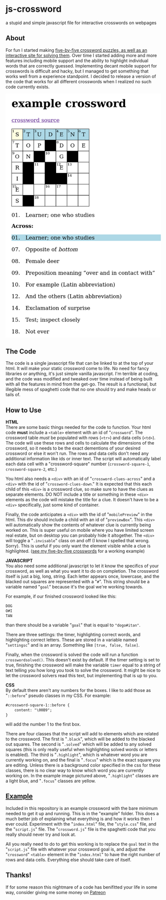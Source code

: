 js-crossword
===========
a stupid and simple javascript file for interactive crosswords on webpages

About
-----
For fun I started making [five-by-five crossword puzzles, as well as an interactive site for solving them](https://ewonrael.github.io/crossword/). Over time I started adding more and more features including mobile support and the ability to highlight individual words that are correctly guessed. Implementing decant mobile support for crosswords is difficult and hacky, but I managed to get something that works well from a experience standpoint. I decided to release a version of the code that works for all different crosswords when I realized no such code currently exists.

![image of example](https://github.com/EwonRael/js-crossword/raw/main/docs/example.png)

The Code
--------
The code is a single javascript file that can be linked to at the top of your html. It will make your static crossword come to life. No need for fancy libraries or anything, it's just simple vanilla javascript. I'm terrible at coding, and the code was modified and tweaked over time instead of being built with all the features in mind from the get-go. The result is a functional, but illegible mess of spaghetti code that no one should try and make heads or tails of.

How to Use
----------
**HTML**<br>
There are some basic things needed for the code to function. Your html code **must** include a `<table>` element with an id of "`crossword`". The crossword table <i>must</i> be populated with rows (`<tr>`) and data cells (`<td>`). The code will use these rows and cells to calculate the dimensions of the crossword, so it needs to be the exact dementions of your desired crossword or else it won't run. The rows and data cells don't need any additional information like ids or inner text. The script will automatically label each data cell with a "crossword-square" number (`crossword-square-1`, `crossword-square-2`, etc.)

You html also needs a `<div>` with an id of "`crossword-clues-across`" and a `<div>` with the id of "`crossword-clues-down`." It is expected that this each child of this `<div>` is a crossword clue, so make sure to have the clues as separate elements. DO NOT include a title or something in these `<div>` elements as the code will mistake the title for a clue. It doesn't have to be a `<div>` specifically, just some kind of container.

Finally, the code anticipates a `<div>` with the id of "`mobilePreview`" in the html. This div should include a child with an id of "`previewBox`". This `<div>` will automatically show the contents of whatever clue is currently being worked on. This is super useful on mobile where you have limited screen real estate, but on desktop you can probably hide it altogether. The `<div>` will toggle a "`.invisable`" class on and off (I know I spelled that wrong. Sorry). This is useful if you only want the element visible while a clue is highlighted. ([see my five-by-five crosswords](https://ewonrael.github.io/crossword/) for a working example)

**JAVASCRIPT**<br>
You also need some additional javascript to let it know the specifics of your crossword, as well as what you want it to do on completion.  The crossword itself is just a big, long, string. Each letter appears once, lowercase, and the blacked out squares are represented with a "`#`". This string should be a variable named "`goal`" because it's the goal we're working towards.

For example, if our finished crossword looked like this:
```
DOG
O#I
TAN
```
than there should be a variable "`goal`" that is equal to `"dogo#itan"`.

There are three settings: the timer, highlighting correct words, and highlighting correct letters. These are stored in a variable named "`settingsc`" and is an array. Something like `[true, false, false]`. 

Finally, when the crossword is solved the code will run a function `crosswordsolved()`. This doesn't exist by default. If the timer setting is set to true, finishing the crossword will make the variable `timer` equal to a string of text telling you how long you took to solve the crossword. It might be nice to let the crossword solvers read this text, but implementing that is up to you.

**CSS**<br>
By default there aren't any numbers for the boxes. I like to add those as "`::before`" pseudo classes in my CSS. For example:
```
#crossword-square-1::before {
	content: "\00B9";
}
```
will add the number 1 to the first box.

There are four classes that the script will add to elements which are related to the crossword. The first is "`.black`", which will be added to the blacked out squares. The second is "`.solved`" which will be added to any solved squares (this is only really useful when highlighting solved words or letters is enabled). The third is "`.highlight`", which is whatever word you are currently working on, and the final is "`.focus`" which is the exact square you are editing. Unless there is a background color specified in the css for these classes, there is no clear way to know which word you are currently working on. In the example image pictured above, "`.highlight`" classes are a light blue, and "`.focus`" classes are yellow.

[Example](https://ewonrael.github.io/crossword/crossword-example/)
-------
Included in this repository is an example crossword with the bare minimum needed to get it up and running. This is in the "example" folder. This does a much better job of explaining what everything is and how it works then I ever could. Experiment with the "`index.html`" file, the "`style.css`" file, and the "`script.js`" file. The "`crossword.js`" file is the spaghetti code that you really should never try and look at.

All you really need to do to get this working is to replace the `goal` text in the "`script.js`" file with whatever your crossword goal is, and adjust the "`crossword`" `<table>` element in the "`index.html`" to have the right number of rows and data cells. Everything else should take care of itself.

Thanks!
-------
If for some reason this nightmare of a code has benifitted your life in some way, consider giving me some money on [Patreon](https://www.patreon.com/EwonRael)
